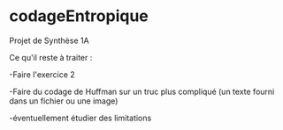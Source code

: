 # codageEntropique
Projet de Synthèse 1A

Ce qu'il reste à traiter :

  -Faire l'exercice 2
  
  -Faire du codage de Huffman sur un truc plus compliqué (un texte fourni dans un fichier ou une image)
  
  -éventuellement étudier des limitations
  
